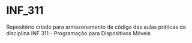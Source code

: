# INF_311
Repositório criado para armazenamento de código das aulas práticas da disciplina INF 311 - Programação para Dispositivos Móveis
